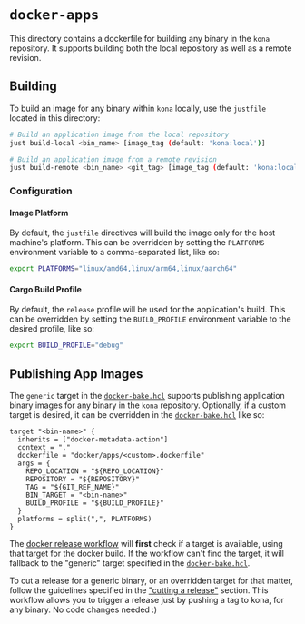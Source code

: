 # `docker-apps`

This directory contains a dockerfile for building any binary in the `kona` repository. It supports building both the
local repository as well as a remote revision.

## Building

To build an image for any binary within `kona` locally, use the `justfile` located in this directory:

```sh
# Build an application image from the local repository
just build-local <bin_name> [image_tag (default: 'kona:local')]

# Build an application image from a remote revision
just build-remote <bin_name> <git_tag> [image_tag (default: 'kona:local')]
```

### Configuration

#### Image Platform

By default, the `justfile` directives will build the image only for the host machine's platform. This can be overridden
by setting the `PLATFORMS` environment variable to a comma-separated list, like so:

```sh
export PLATFORMS="linux/amd64,linux/arm64,linux/aarch64"
```

#### Cargo Build Profile

By default, the `release` profile will be used for the application's build. This can be overridden by setting the
`BUILD_PROFILE` environment variable to the desired profile, like so:

```sh
export BUILD_PROFILE="debug"
```

## Publishing App Images

The `generic` target in the [`docker-bake.hcl`](../docker-bake.hcl) supports publishing application binary images for
any binary in the `kona` repository. Optionally, if a custom target is desired, it can be overridden in the
[`docker-bake.hcl`](../docker-bake.hcl) like so:

```hcl
target "<bin-name>" {
  inherits = ["docker-metadata-action"]
  context = "."
  dockerfile = "docker/apps/<custom>.dockerfile"
  args = {
    REPO_LOCATION = "${REPO_LOCATION}"
    REPOSITORY = "${REPOSITORY}"
    TAG = "${GIT_REF_NAME}"
    BIN_TARGET = "<bin-name>"
    BUILD_PROFILE = "${BUILD_PROFILE}"
  }
  platforms = split(",", PLATFORMS)
}
```

The [docker release workflow](../../.github/workflows/docker.yaml) will **first** check if a target is available,
using that target for the docker build. If the workflow can't find the target, it will fallback to the "generic"
target specified in the [`docker-bake.hcl`](../docker-bake.hcl).

To cut a release for a generic binary, or an overridden target for that matter, follow the guidelines specified
in the ["cutting a release"](../README.md#cutting-a-release-for-maintainers--forks) section. This workflow allows
you to trigger a release just by pushing a tag to kona, for any binary. No code changes needed :)
